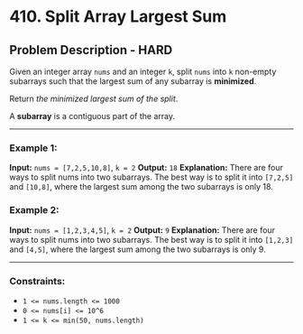 # 410. Split Array Largest Sum

## Problem Description - HARD

Given an integer array `nums` and an integer `k`, split `nums` into `k` non-empty subarrays such that the largest sum of any subarray is **minimized**.

Return *the minimized largest sum of the split*.

A **subarray** is a contiguous part of the array.

---

### Example 1:

**Input:** `nums = [7,2,5,10,8]`, `k = 2`
**Output:** `18`
**Explanation:** There are four ways to split nums into two subarrays.
The best way is to split it into `[7,2,5]` and `[10,8]`, where the largest sum among the two subarrays is only 18.

### Example 2:

**Input:** `nums = [1,2,3,4,5]`, `k = 2`
**Output:** `9`
**Explanation:** There are four ways to split nums into two subarrays.
The best way is to split it into `[1,2,3]` and `[4,5]`, where the largest sum among the two subarrays is only 9.

---

### Constraints:

* `1 <= nums.length <= 1000`
* `0 <= nums[i] <= 10^6`
* `1 <= k <= min(50, nums.length)`

